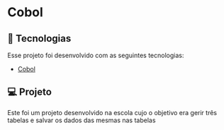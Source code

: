 # Cobol

## :rocket: Tecnologias

Esse projeto foi desenvolvido com as seguintes tecnologias:

- [Cobol](https://gnucobol.sourceforge.io/guides/OpenCOBOL%20Programmers%20Guide.pdf)

## 💻 Projeto

Este foi um projeto desenvolvido na escola cujo o objetivo era gerir três tabelas e salvar os dados das mesmas nas tabelas
